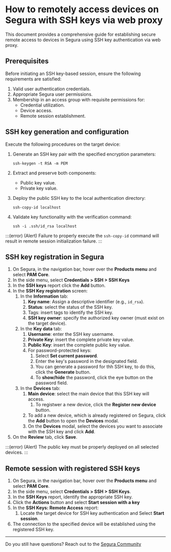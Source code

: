 # How to remotely access devices on Segura with SSH keys via web proxy

This document provides a comprehensive guide for establishing secure remote access to devices in Segura using SSH key authentication via web proxy.

## Prerequisites

Before initiating an SSH key-based session, ensure the following requirements are satisfied:

1. Valid user authentication credentials.
2. Appropriate Segura user permissions.
3. Membership in an access group with requisite permissions for:
   - Credential utilization.
   - Device access.
   - Remote session establishment.

## SSH key generation and configuration

Execute the following procedures on the target device:

1. Generate an SSH key pair with the specified encryption parameters:
   
   ```shell
   ssh-keygen -t RSA -m PEM
   ```
   
2. Extract and preserve both components:
   - Public key value.
   - Private key value.

3. Deploy the public SSH key to the local authentication directory:
   
   ```shell
   ssh-copy-id localhost
   ```

4. Validate key functionality with the verification command:
   
   ```shell
   ssh -i .ssh/id_rsa localhost
   ```

:::(error) (Alert)
Failure to properly execute the `ssh-copy-id` command will result in remote session initialization failure.
:::

## SSH key registration in Segura

1. On Segura, in the navigation bar, hover over the **Products menu** and select **PAM Core**.
2. In the side menu, select **Credentials > SSH > SSH Keys**
3. In the **SSH keys** report click the **Add** button.
4. In the **SSH Key registration** screen:
    1. In the **Information** tab:
        1. **Key name**: Assign a descriptive identifier (e.g., `id_rsa`).
        2. **Status**: select the status of the SSH key.
        3. Tags: insert tags to identify the SSH key.
        4. **SSH key owner**: specify the authorized key owner (must exist on the target device).
    2. In the **Key data** tab:
        1. **Username**: enter the SSH key username.
        2. **Private Key**: insert the complete private key value.
        3. **Public Key**: insert the complete public key value.
        4. For password-protected keys:
            1. Select **Set current password**.
            2. Enter the key's password in the designated field.
            3. You can generate a password for thh SSH key, to do this, click the **Generate** button.
            4. To **show/hide** the password, click the eye button on the password field.
   1. In the **Devices** tab:
       1. **Main device**: select the main device that this SSH key will access.
           1. To registwer a new device, click the **Register new device** button.
       2. To add a new device, which is already registered on Segura, click the **Add** button to open the **Devices** modal.
       3. On the **Devices** modal, select the devices you want to associate with the SSH key and click **Add**.
5. On the **Review** tab, click **Save**.

:::(error) (Alert)
The public key must be properly deployed on all selected devices.
:::

## Remote session with registered SSH keys

1. On Segura, in the navigation bar, hover over the **Products menu** and select **PAM Core**.
2. In the side menu, select **Credentials > SSH > SSH Keys**.
3. In the **SSH Keys** report, identify the appropriate SSH key.
4. Click the **Actions** button and select **Start session with a key**
5. In the **SSH Keys: Remote Access** report:
   1. Locate the target device for SSH key authentication and Select **Start session**.
5. The connection to the specified device will be established using the registered SSH key.

***

Do you still have questions? Reach out to the [Segura Community](https://community.Segura.io/)